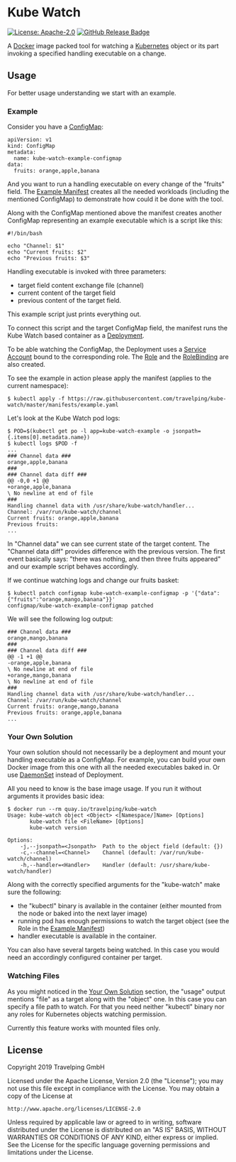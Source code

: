 # Kube Watch

[![License: Apache-2.0][Apache 2.0 Badge]][Apache 2.0]
[![GitHub Release Badge]][GitHub Releases]

A [Docker] image packed tool for watching a [Kubernetes] object or its part
invoking a specified handling executable on a change.

## Usage

For better usage understanding we start with an example.

### Example

Consider you have a [ConfigMap]:

```
apiVersion: v1
kind: ConfigMap
metadata:
  name: kube-watch-example-configmap
data:
  fruits: orange,apple,banana
```

And you want to run a handling executable on every change of the "fruits" field.
The [Example Manifest] creates all the needed workloads (including the mentioned
ConfigMap) to demonstrate how could it be done with the tool.

Along with the ConfigMap mentioned above the manifest creates another ConfigMap
representing an example executable which is a script like this:

```
#!/bin/bash

echo "Channel: $1"
echo "Current fruits: $2"
echo "Previous fruits: $3"
```

Handling executable is invoked with three parameters:

 * target field content exchange file (channel)
 * current content of the target field
 * previous content of the target field.

This example script just prints everything out.

To connect this script and the target ConfigMap field, the manifest runs the
Kube Watch based container as a [Deployment].

To be able watching the ConfigMap, the Deployment uses a [Service Account] bound
to the corresponding role. The [Role] and the [RoleBinding] are also created.

To see the example in action please apply the manifest (applies to the current
namespace):

```
$ kubectl apply -f https://raw.githubusercontent.com/travelping/kube-watch/master/manifests/example.yaml
```

Let's look at the Kube Watch pod logs:

```
$ POD=$(kubectl get po -l app=kube-watch-example -o jsonpath={.items[0].metadata.name})
$ kubectl logs $POD -f
...
### Channel data ###
orange,apple,banana
###
### Channel data diff ###
@@ -0,0 +1 @@
+orange,apple,banana
\ No newline at end of file
###
Handling channel data with /usr/share/kube-watch/handler...
Channel: /var/run/kube-watch/channel
Current fruits: orange,apple,banana
Previous fruits:
...
```

In "Channel data" we can see current state of the target content. The "Channel
data diff" provides difference with the previous version. The first event
basically says: "there was nothing, and then three fruits appeared" and our
example script behaves accordingly.

If we continue watching logs and change our fruits basket:

```
$ kubectl patch configmap kube-watch-example-configmap -p '{"data":{"fruits":"orange,mango,banana"}}'
configmap/kube-watch-example-configmap patched
```

We will see the following log output:

```
### Channel data ###
orange,mango,banana
###
### Channel data diff ###
@@ -1 +1 @@
-orange,apple,banana
\ No newline at end of file
+orange,mango,banana
\ No newline at end of file
###
Handling channel data with /usr/share/kube-watch/handler...
Channel: /var/run/kube-watch/channel
Current fruits: orange,mango,banana
Previous fruits: orange,apple,banana
...
```

### Your Own Solution

Your own solution should not necessarily be a deployment and mount your handling
executable as a ConfigMap. For example, you can build your own Docker image from
this one with all the needed executables baked in. Or use [DaemonSet] instead of
Deployment.

All you need to know is the base image usage. If you run it without arguments
it provides basic idea:

```
$ docker run --rm quay.io/travelping/kube-watch
Usage: kube-watch object <Object> <[Namespace/]Name> [Options]
       kube-watch file <FileName> [Options]
       kube-watch version

Options:
    -j,--jsonpath=<Jsonpath>  Path to the object field (default: {})
    -c,--channel=<Channel>    Channel (default: /var/run/kube-watch/channel)
    -h,--handler=<Handler>    Handler (default: /usr/share/kube-watch/handler)
```

Along with the correctly specified arguments for the "kube-watch" make sure the
following:

* the "kubectl" binary is available in the container (either mounted from the
  node or baked into the next layer image)
* running pod has enough permissions to watch the target object (see the Role
  in the [Example Manifest])
* handler executable is available in the container.

You can also have several targets being watched. In this case you would need an
accordingly configured container per target.

### Watching Files

As you might noticed in the [Your Own Solution] section, the "usage" output
mentions "file" as a target along with the "object" one. In this case you can
specify a file path to watch. For that you need neither "kubectl" binary nor any
roles for Kubernetes objects watching permission.

Currently this feature works with mounted files only.

## License

Copyright 2019 Travelping GmbH

Licensed under the Apache License, Version 2.0 (the "License");
you may not use this file except in compliance with the License.
You may obtain a copy of the License at

    http://www.apache.org/licenses/LICENSE-2.0

Unless required by applicable law or agreed to in writing, software
distributed under the License is distributed on an "AS IS" BASIS,
WITHOUT WARRANTIES OR CONDITIONS OF ANY KIND, either express or implied.
See the License for the specific language governing permissions and
limitations under the License.

<!-- Links -->

[Docker]: https://docs.docker.com
[ConfigMap]: https://kubernetes.io/docs/tasks/configure-pod-container/configure-pod-configmap
[DaemonSet]: https://kubernetes.io/docs/concepts/workloads/controllers/daemonset
[Deployment]: https://kubernetes.io/docs/concepts/workloads/controllers/deployment
[Kubernetes]: https://kubernetes.io
[Role]: https://kubernetes.io/docs/reference/access-authn-authz/rbac/#role-and-clusterrole
[RoleBinding]: https://kubernetes.io/docs/reference/access-authn-authz/rbac/#rolebinding-and-clusterrolebinding
[Service Account]: https://kubernetes.io/docs/tasks/configure-pod-container/configure-service-account
[Example Manifest]: manifests/example.yaml
[Your Own Solution]: #your-own-solution

<!-- Badges -->

[Apache 2.0]: https://opensource.org/licenses/Apache-2.0
[Apache 2.0 Badge]: https://img.shields.io/badge/License-Apache%202.0-yellowgreen.svg?style=flat-square
[GitHub Releases]: https://github.com/travelping/kube-watch/releases
[GitHub Release Badge]: https://img.shields.io/github/release/travelping/kube-watch/all.svg?style=flat-square

